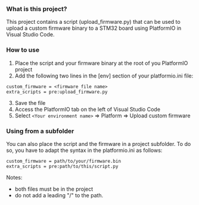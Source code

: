 ### What is this project? ###

This project contains a script (upload_firmware.py) that can be used to upload
a custom firmware binary to a STM32 board using PlatformIO in Visual Studio Code.

### How to use ###

1. Place the script and your firmware binary at the root of you PlatformIO project
2. Add the following two lines in the [env] section of your platformio.ini file:
~~~~
custom_firmware = <firmware file name>
extra_scripts = pre:upload_firmware.py
~~~~
3. Save the file
4. Access the PlatformIO tab on the left of Visual Studio Code
5. Select `<Your environment name>` => Platform => Upload custom firmware

### Using from a subfolder

You can also place the script and the firmware in a project subfolder.
To do so, you have to adapt the syntax in the platformio.ini as follows:
~~~~
custom_firmware = path/to/your/firmware.bin
extra_scripts = pre:path/to/this/script.py
~~~~
Notes:
- both files must be in the project
- do not add a leading "/" to the path.
